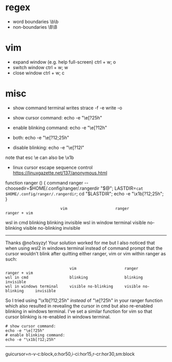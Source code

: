 # regex

- word boundaries
\b<string>\b
- non-boundaries
\B<string>\B

# vim

- expand window (e.g. help full-screen)
ctrl + w; o
- switch window
ctrl + w; w
- close window
ctrl + w; c

# misc

- show command terminal writes
strace -f -e write -o <output file> <command>

- show cursor command:
echo -e "\e[?25h"
- enable blinking command:
echo -e "\e[?12h"
- both:
echo -e "\e[?12;25h"
- disable blinking:
echo -e "\e[?12l"

note that esc \e can also be \x1b

- linux cursor escape sequence control https://linuxgazette.net/137/anonymous.html

function ranger () { command ranger --choosedir=$HOME/.config/ranger/.rangerdir "$@"; LASTDIR=`cat $HOME/.config/ranger/.rangerdir`; cd "$LASTDIR"; echo -e "\x1b[?12;25h"; }

                            vim                     ranger                  ranger + vim
wsl in cmd                  blinking                blinking                invisible
wsl in window terminal      visible no-blinking     visible no-blinking     invisible

---

Thanks @no1xsyzy! Your solution worked for me but I also noticed that when using wsl2 in windows terminal instead of command prompt that the cursor wouldn't blink after quitting either ranger, vim or vim within ranger as such:
```
                            vim                     ranger                  ranger + vim
wsl in cmd                  blinking                blinking                invisible
wsl in windows terminal     visible no-blinking     visible no-blinking     invisible
```
So I tried using "\x1b[?12;25h" _instead_ of "\e[?25h" in your ranger function which also resulted in revealing the cursor in cmd but also re-enabled blinking in windows terminal. I've set a similar function for vim so that cursor blinking is re-enabled in windows terminal.
```
# show cursor command:
echo -e "\e[?25h"
# enable blinking command:
echo -e "\x1b[?12;25h"
```

---

guicursor=n-v-c:block,o:hor50,i-ci:hor15,r-cr:hor30,sm:block